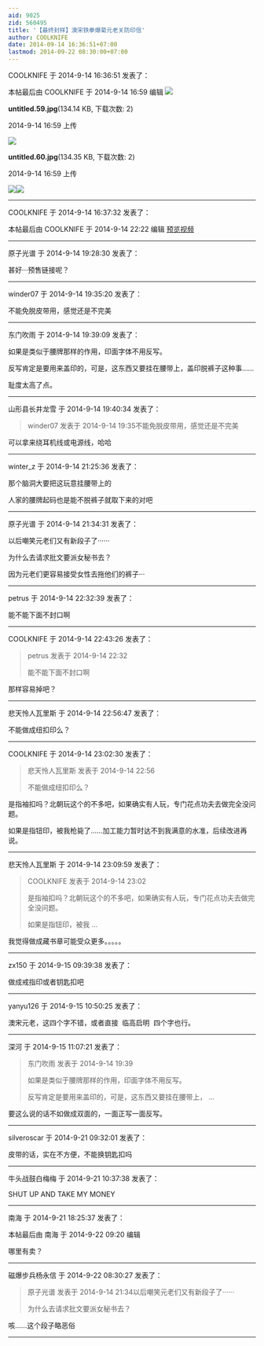 ```yaml
---
aid: 9025
zid: 560495
title: '【最终封样】澳宋铁拳爆菊元老关防印信'
author: COOLKNIFE
date: 2014-09-14 16:36:51+07:00
lastmod: 2014-09-22 08:30:00+07:00
---
```


COOLKNIFE 于 2014-9-14 16:36:51 发表了：

本帖最后由 COOLKNIFE 于 2014-9-14 16:59 编辑 ![](https://cdn.jsdelivr.net/gh/lzjluzijie/beichao@main/static/img/165911xxdda86ba8rpbsi5.jpg)



**untitled.59.jpg**(134.14 KB, 下载次数: 2)



2014-9-14 16:59 上传



![](https://cdn.jsdelivr.net/gh/lzjluzijie/beichao@main/static/img/165911b00ew0l0o6iz9lwr.jpg)



**untitled.60.jpg**(134.35 KB, 下载次数: 2)



2014-9-14 16:59 上传



![](https://cdn.jsdelivr.net/gh/lzjluzijie/beichao@main/static/img/161606v8yzlrybnqkky8fv.jpg)![](https://cdn.jsdelivr.net/gh/lzjluzijie/beichao@main/static/img/161612itaxxi9tkzo3b39s.jpg)

---------

COOLKNIFE 于 2014-9-14 16:37:32 发表了：

本帖最后由 COOLKNIFE 于 2014-9-14 22:22 编辑 [预览视频](http://v.youku.com/v_show/id_XNzgxOTYzMjQ0.html)

---------

原子光谱 于 2014-9-14 19:28:30 发表了：

甚好···预售链接呢？

---------

winder07 于 2014-9-14 19:35:20 发表了：

不能免脱皮带用，感觉还是不完美

---------

东门吹雨 于 2014-9-14 19:39:09 发表了：

如果是类似于腰牌那样的作用，印面字体不用反写。

反写肯定是要用来盖印的，可是，这东西又要挂在腰带上，盖印脱裤子这种事……

耻度太高了点。

---------

山形县长井龙雪 于 2014-9-14 19:40:34 发表了：

> winder07 发表于 2014-9-14 19:35不能免脱皮带用，感觉还是不完美



可以拿来绕耳机线或电源线，哈哈

---------

winter_z 于 2014-9-14 21:25:36 发表了：

那个脑洞大要把这玩意挂腰带上的

人家的腰牌起码也是能不脱裤子就取下来的对吧

---------

原子光谱 于 2014-9-14 21:34:31 发表了：

以后嘲笑元老们又有新段子了······

为什么去请求批文要派女秘书去？

因为元老们更容易接受女性去拖他们的裤子···

---------

petrus 于 2014-9-14 22:32:39 发表了：

能不能下面不封口啊

---------

COOLKNIFE 于 2014-9-14 22:43:26 发表了：

> petrus 发表于 2014-9-14 22:32
> 
> 能不能下面不封口啊



那样容易掉吧？

---------

悲天怜人瓦里斯 于 2014-9-14 22:56:47 发表了：

不能做成纽扣印么？

---------

COOLKNIFE 于 2014-9-14 23:02:30 发表了：

> 悲天怜人瓦里斯 发表于 2014-9-14 22:56
> 
> 不能做成纽扣印么？



是指袖扣吗？北朝玩这个的不多吧，如果确实有人玩，专门花点功夫去做完全没问题。

如果是指钮印，被我枪毙了……加工能力暂时达不到我满意的水准，后续改进再说。

---------

悲天怜人瓦里斯 于 2014-9-14 23:09:59 发表了：

> COOLKNIFE 发表于 2014-9-14 23:02
> 
> 是指袖扣吗？北朝玩这个的不多吧，如果确实有人玩，专门花点功夫去做完全没问题。
> 
> 如果是指钮印，被我 ...



我觉得做成藏书章可能受众更多。。。。。

---------

zx150 于 2014-9-15 09:39:38 发表了：

做成戒指印或者钥匙扣吧

---------

yanyu126 于 2014-9-15 10:50:25 发表了：

澳宋元老，这四个字不错，或者直接  临高启明  四个字也行。

---------

深河 于 2014-9-15 11:07:21 发表了：

> 东门吹雨 发表于 2014-9-14 19:39
> 
> 如果是类似于腰牌那样的作用，印面字体不用反写。
> 
> 反写肯定是要用来盖印的，可是，这东西又要挂在腰带上， ...



要这么说的话不如做成双面的，一面正写一面反写。

---------

silveroscar 于 2014-9-21 09:32:01 发表了：

皮带的话，实在不方便，不能换钥匙扣吗

---------

牛头战鼓白梅梅 于 2014-9-21 10:37:38 发表了：

SHUT UP AND TAKE MY MONEY

---------

南海 于 2014-9-21 18:25:37 发表了：

本帖最后由 南海 于 2014-9-22 09:20 编辑 

哪里有卖？

---------

磁爆步兵杨永信 于 2014-9-22 08:30:27 发表了：

> 原子光谱 发表于 2014-9-14 21:34以后嘲笑元老们又有新段子了······
> 
> 为什么去请求批文要派女秘书去？



咳……这个段子略恶俗

---------

